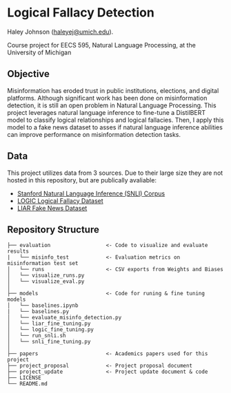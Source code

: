 # Logical Fallacy Detection

Haley Johnson (haleyej@umich.edu). 

Course project for EECS 595, Natural Language Processing, at the University of Michigan

## Objective
Misinformation has eroded trust in public institutions, elections, and digital platforms. Although significant work has been done on misinformation detection, it is still an open problem in Natural Language Processing. This project leverages natural language inference to fine-tune a DistilBERT model to classify logical relationships and logical fallacies. Then, I apply this model to a fake news dataset to asses if natural language inference abilities can improve performance on misinformation detection tasks. 

## Data
This project utilizes data from 3 sources. Due to their large size they are not hosted in this repository, but are publically avaliable:

* [Stanford Natural Language Inference (SNLI) Corpus](https://nlp.stanford.edu/projects/snli/)
* [LOGIC Logical Fallacy Dataset](https://arxiv.org/abs/2202.13758)
* [LIAR Fake News Dataset](https://aclanthology.org/P17-2067/)


## Repository Structure 
```
├── evaluation                  <- Code to visualize and evaluate results
|   └── misinfo_test            <- Evaluation metrics on misinformation test set 
│   └── runs                    <- CSV exports from Weights and Biases  
│   └── visualize_runs.py 
│   └── visualize_eval.py 
│
├── models                      <- Code for runing & fine tuning models
│   └── baselines.ipynb  
|   └── baselines.py    
│   └── evaluate_misinfo_detection.py 
│   └── liar_fine_tuning.py 
│   └── logic_fine_tuning.py 
│   └── run_snli.sh
│   └── snli_fine_tuning.py 
│
├── papers                      <- Academics papers used for this project
├── project_proposal            <- Project proposal document
├── project_update              <- Project update document & code
├── LICENSE
└── README.md
```
